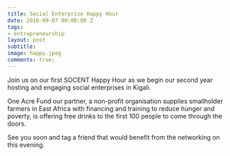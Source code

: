 ```yaml
---
title: Social Enterprise Happy Hour
date: 2016-09-07 00:00:00 Z
tags:
- entrepreneurship
layout: post
subtitle: 
image: happy.jpeg
comments: true;
---
```


Join us on our first SOCENT Happy Hour as we begin our second year hosting and engaging social enterprises in Kigali.

One Acre Fund our partner, a non-profit organisation supplies smallholder farmers in East Africa with financing and training to reduce hunger and poverty, is offering free drinks to the first 100 people to come through the doors.

See you soon and tag a friend that would benefit from the networking on this evening.
